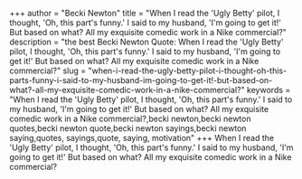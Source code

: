 +++
author = "Becki Newton"
title = "When I read the 'Ugly Betty' pilot, I thought, 'Oh, this part's funny.' I said to my husband, 'I'm going to get it!' But based on what? All my exquisite comedic work in a Nike commercial?"
description = "the best Becki Newton Quote: When I read the 'Ugly Betty' pilot, I thought, 'Oh, this part's funny.' I said to my husband, 'I'm going to get it!' But based on what? All my exquisite comedic work in a Nike commercial?"
slug = "when-i-read-the-ugly-betty-pilot-i-thought-oh-this-parts-funny-i-said-to-my-husband-im-going-to-get-it!-but-based-on-what?-all-my-exquisite-comedic-work-in-a-nike-commercial?"
keywords = "When I read the 'Ugly Betty' pilot, I thought, 'Oh, this part's funny.' I said to my husband, 'I'm going to get it!' But based on what? All my exquisite comedic work in a Nike commercial?,becki newton,becki newton quotes,becki newton quote,becki newton sayings,becki newton saying,quotes, sayings,quote, saying, motivation"
+++
When I read the 'Ugly Betty' pilot, I thought, 'Oh, this part's funny.' I said to my husband, 'I'm going to get it!' But based on what? All my exquisite comedic work in a Nike commercial?
